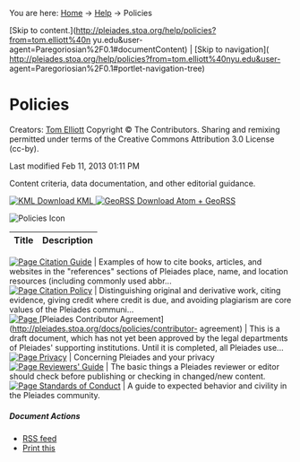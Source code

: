 You are here: [Home](http://pleiades.stoa.org/home) →
[Help](http://pleiades.stoa.org/help) →  Policies

[Skip to content.](http://pleiades.stoa.org/help/policies?from=tom.elliott%40n
yu.edu&user-agent=Paregoriosian%2F0.1#documentContent) | [Skip to navigation](
http://pleiades.stoa.org/help/policies?from=tom.elliott%40nyu.edu&user-
agent=Paregoriosian%2F0.1#portlet-navigation-tree)

#  Policies

Creators: [Tom Elliott](/author/thomase) Copyright © The Contributors. Sharing
and remixing permitted under terms of the Creative Commons Attribution 3.0
License (cc-by).

Last modified  Feb 11, 2013 01:11 PM

Content criteria, data documentation, and other editorial guidance.

[ ![KML](google_earth_link_14.png) Download KML
](http://pleiades.stoa.org/help/policies.kml) [ ![GeoRSS](feed-icon-14x14.png)
Download Atom + GeoRSS ](http://pleiades.stoa.org/help/policies.atom)

![Policies Icon](../policies128.jpg/image_tile)

Title | Description  
---|---  
[ ![Page](http://pleiades.stoa.org/document_icon.gif)
](http://pleiades.stoa.org/help/citation-guide) [Citation
Guide](http://pleiades.stoa.org/help/citation-guide) | Examples of how to cite
books, articles, and websites in the "references" sections of Pleiades place,
name, and location resources (including commonly used abbr...  
[ ![Page](http://pleiades.stoa.org/document_icon.gif)
](http://pleiades.stoa.org/docs/policies/citation-policy) [Citation
Policy](http://pleiades.stoa.org/docs/policies/citation-policy) |
Distinguishing original and derivative work, citing evidence, giving credit
where credit is due, and avoiding plagiarism are core values of the Pleiades
communi...  
[ ![Page](http://pleiades.stoa.org/document_icon.gif)
](http://pleiades.stoa.org/docs/policies/contributor-agreement) [Pleiades
Contributor Agreement](http://pleiades.stoa.org/docs/policies/contributor-
agreement) | This is a draft document, which has not yet been approved by the
legal departments of Pleiades' supporting institutions. Until it is completed,
all Pleiades use...  
[ ![Page](http://pleiades.stoa.org/document_icon.gif)
](http://pleiades.stoa.org/docs/policies/privacy)
[Privacy](http://pleiades.stoa.org/docs/policies/privacy) | Concerning
Pleiades and your privacy  
[ ![Page](http://pleiades.stoa.org/document_icon.gif)
](http://pleiades.stoa.org/help/reviewers-guide) [Reviewers'
Guide](http://pleiades.stoa.org/help/reviewers-guide) | The basic things a
Pleiades reviewer or editor should check before publishing or checking in
changed/new content.  
[ ![Page](http://pleiades.stoa.org/document_icon.gif)
](http://pleiades.stoa.org/docs/policies/conduct) [Standards of
Conduct](http://pleiades.stoa.org/docs/policies/conduct) | A guide to expected
behavior and civility in the Pleiades community.  
  
##### Document Actions

  * [RSS feed](http://pleiades.stoa.org/help/policies/RSS "" )
  * [Print this](javascript:this.print\(\); "" )

